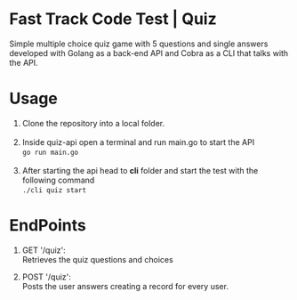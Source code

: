 <h1>Fast Track Code Test | Quiz</h1>
Simple multiple choice quiz game with 5 questions and single answers developed with Golang as a back-end API and Cobra as a CLI that talks with the API.
<h1>Usage</h1>

1. Clone the repository into a local folder.<br><br>
2. Inside quiz-api open a terminal and run main.go to start the API<br>
<code>go run main.go</code><br><br>
3. After starting the api head to <b>cli</b> folder and start the test with the following command<br>
<code>./cli quiz start</code>

<h1>EndPoints</h1>

1. GET '/quiz':<br>
Retrieves the quiz questions and choices

2. POST '/quiz':<br>
Posts the user answers creating a record for every user.
